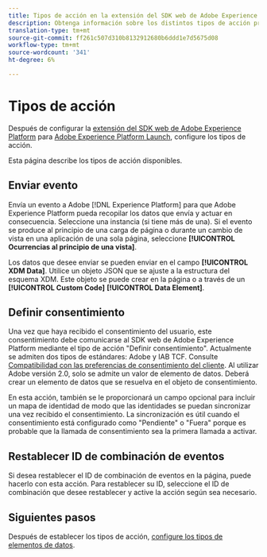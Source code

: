 ```yaml
---
title: Tipos de acción en la extensión del SDK web de Adobe Experience Platform
description: Obtenga información sobre los distintos tipos de acción proporcionados por la extensión web SDK de Adobe Experience Platform en Adobe Experience Platform Launch.
translation-type: tm+mt
source-git-commit: ff261c507d310b8132912680b6ddd1e7d5675d08
workflow-type: tm+mt
source-wordcount: '341'
ht-degree: 6%

---
```



# Tipos de acción

Después de configurar la [extensión del SDK web de Adobe Experience Platform](web-sdk-extension.md) para [Adobe Experience Platform Launch](https://experienceleague.adobe.com/docs/launch.html), configure los tipos de acción.

Esta página describe los tipos de acción disponibles.

## Enviar evento

Envía un evento a Adobe [!DNL Experience Platform] para que Adobe Experience Platform pueda recopilar los datos que envía y actuar en consecuencia. Seleccione una instancia (si tiene más de una). Si el evento se produce al principio de una carga de página o durante un cambio de vista en una aplicación de una sola página, seleccione **[!UICONTROL Ocurrencias al principio de una vista]**.

Los datos que desee enviar se pueden enviar en el campo **[!UICONTROL XDM Data]**. Utilice un objeto JSON que se ajuste a la estructura del esquema XDM. Este objeto se puede crear en la página o a través de un **[!UICONTROL Custom Code]** **[!UICONTROL Data Element]**.

## Definir consentimiento

Una vez que haya recibido el consentimiento del usuario, este consentimiento debe comunicarse al SDK web de Adobe Experience Platform mediante el tipo de acción &quot;Definir consentimiento&quot;. Actualmente se admiten dos tipos de estándares: Adobe y IAB TCF. Consulte [Compatibilidad con las preferencias de consentimiento del cliente](../consent/supporting-consent.md). Al utilizar Adobe versión 2.0, solo se admite un valor de elemento de datos. Deberá crear un elemento de datos que se resuelva en el objeto de consentimiento.

En esta acción, también se le proporcionará un campo opcional para incluir un mapa de identidad de modo que las identidades se puedan sincronizar una vez recibido el consentimiento. La sincronización es útil cuando el consentimiento está configurado como &quot;Pendiente&quot; o &quot;Fuera&quot; porque es probable que la llamada de consentimiento sea la primera llamada a activar.

## Restablecer ID de combinación de eventos

Si desea restablecer el ID de combinación de eventos en la página, puede hacerlo con esta acción. Para restablecer su ID, seleccione el ID de combinación que desee restablecer y active la acción según sea necesario.

## Siguientes pasos

Después de establecer los tipos de acción, [configure los tipos de elementos de datos](data-element-types.md).